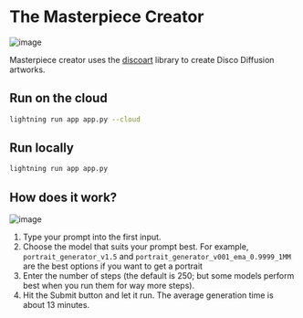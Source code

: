 # The Masterpiece Creator
![image](https://user-images.githubusercontent.com/63745301/198887553-9e25daec-aa2f-4e9d-aace-07def8098035.png)

Masterpiece creator uses the [discoart](https://github.com/jina-ai/discoartf) library to create Disco Diffusion artworks.

## Run on the cloud
```bash
lightning run app app.py --cloud
```
## Run locally
```bash
lightning run app app.py
```

## How does it work?

![image](https://user-images.githubusercontent.com/63745301/198887723-af857937-0a6e-4b5f-8a4d-1bd5f09d527a.png)

1. Type your prompt into the first input.
2.  Choose the model that suits your prompt best. For example, `portrait_generator_v1.5` and `portrait_generator_v001_ema_0.9999_1MM` are the best options if you want to get a portrait
3. Enter the number of steps (the default is 250; but some models perform best when you run them for way more steps).
4. Hit the Submit button and let it run. The average generation time is about 13 minutes.
